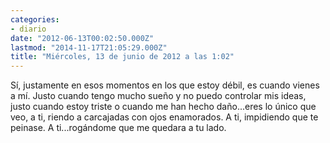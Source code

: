 ```yaml
---
categories:
- diario
date: "2012-06-13T00:02:50.000Z"
lastmod: "2014-11-17T21:05:29.000Z"
title: "Miércoles, 13 de junio de 2012 a las 1:02"
---
```


Sí­, justamente en esos momentos en los que estoy débil, es cuando vienes a mí­. Justo cuando tengo mucho sueño y no puedo controlar mis ideas, justo cuando estoy triste o cuando me han hecho daño...eres lo único que veo, a ti, riendo a carcajadas con ojos enamorados. A ti, impidiendo que te peinase. A ti...rogándome que me quedara a tu lado.